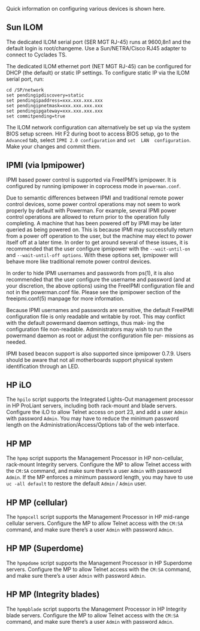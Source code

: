 Quick information on configuring various devices is shown here.

## Sun ILOM ##

The dedicated ILOM serial port (SER MGT RJ-45) runs at 9600,8n1 and the
default  login is root/changeme.  Use a Sun/NETRA/Cisco RJ45 adapter to
connect to Cyclades TS.

The dedicated ILOM ethernet port (NET MGT RJ-45) can be configured  for
DHCP  (the  default) or static IP settings.  To configure static IP via
the ILOM serial port, run:

```
cd /SP/network
set pendingipdiscovery=static
set pendingipaddress=xxx.xxx.xxx.xxx
set pendingipnetmask=xxx.xxx.xxx.xxx
set pendingipgateway=xxx.xxx.xxx.xxx
set commitpending=true
```

The ILOM network configuration can alternatively be set up via the
system  BIOS setup screen.  Hit F2 during boot to access BIOS setup, go to
the `Advanced` tab, select `IPMI 2.0 configuration` and
`set  LAN  configuration`.  Make your changes and commit them.

## IPMI (via Ipmipower) ##

IPMI  based power control is supported via FreeIPMI’s ipmipower.  It is
configured by running ipmipower in coprocess mode in `powerman.conf`.

Due to semantic differences between IPMI and traditional  remote  power
control  devices,  some  power  control operations may not seem to work
properly by default with Powerman.  For  example,  several  IPMI  power
control  operations  are allowed to return prior to the operation fully
completing.  A machine that has been powered off by IPMI may  be  later
queried  as  being  powered  on.  This is because IPMI may successfully
return from a power off operation to the  user,  but  the  machine  may
elect to power itself off at a later time.  In order to get around several
of these  issues,  it  is  recommended  that  the  user  configure
ipmipower  with the `--wait-until-on` and `--wait-until-off options`.  With
these options set, ipmipower will behave more like  traditional  remote
power control devices.

In  order  to  hide IPMI usernames and passwords from ps(1), it is also
recommended that the user configure the username and password  (and  at
your  discretion,  the  above options) using the FreeIPMI configuration
file and not in the powerman.conf file.  Please see the ipmipower  section
of the freeipmi.conf(5) manpage for more information.

Because  IPMI  usernames  and  passwords  are  sensitive,  the  default
FreeIPMI configuration file is only  readable  and  writable  by  root.
This may conflict with the default powermand daemon settings, thus mak-
ing the configuration file non-readable.  Administrators  may  wish  to
run  the powermand daemon as root or adjust the configuration file per-
missions as needed.

IPMI based beacon support is  also  supported  since  ipmipower  0.7.9.
Users should be aware that not all motherboards support physical system
identification through an LED.

## HP iLO ##

The `hpilo` script supports the Integrated Lights-Out  management  processor
in  HP  ProLiant  servers,  including both rack-mount and blade
servers.  Configure the iLO to allow Telnet access on port 23, and  add
a user `Admin` with password `Admin`.  You may have to reduce the minimum
password length on the Administration/Access/Options tab of the web
interface.

## HP MP ##

The `hpmp` script supports the Management Processor in HP non-cellular,
rack-mount Integrity servers.  Configure the MP to allow Telnet  access
with  the  `CM:SA`  command,  and make sure there’s a user `Admin` with
password `Admin`.  If the MP enforces a minimum  password  length,  you
may  have  to  use `uc -all default` to restore the default `Admin` / `Admin`
user.

## HP MP (cellular) ##

The `hpmpcell` script supports the Management Processor in HP mid-range
cellular  servers.   Configure  the  MP to allow Telnet access with the
`CM:SA` command, and make sure there’s a  user  `Admin`  with  password
`Admin`.

## HP MP (Superdome) ##

The `hpmpdome` script supports the Management Processor in HP Superdome
servers.  Configure the MP to allow Telnet access with the `CM:SA` command,
and make sure there’s a user `Admin` with password `Admin`.

## HP MP (Integrity blades) ##

The   `hpmpblade`  script  supports  the  Management  Processor  in  HP
Integrity blade servers.  Configure the MP to allow Telnet access  with
the `CM:SA` command, and make sure there’s a user `Admin` with password
`Admin`.